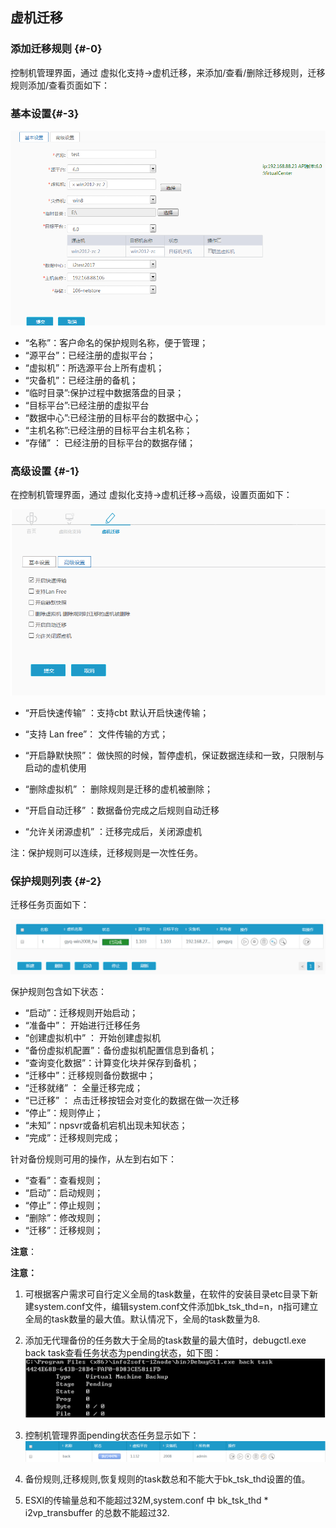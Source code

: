## 虚机迁移

### 添加迁移规则 {#-0}

控制机管理界面，通过 虚拟化支持-&gt;虚机迁移，来添加/查看/删除迁移规则，迁移规则添加/查看页面如下：

### 基本设置{#-3}

![说明: 1](/assets/V6.118042709.png)

*   “名称”：客户命名的保护规则名称，便于管理；
*   “源平台”：已经注册的虚拟平台；
*   “虚拟机”：所选源平台上所有虚机；
*   “灾备机”：已经注册的备机；
*   “临时目录”:保护过程中数据落盘的目录；
*   “目标平台”:已经注册的虚拟平台
*   “数据中心”:已经注册的目标平台的数据中心；
*   “主机名称”:已经注册的目标平台主机名称；
*   “存储” ： 已经注册的目标平台的数据存储；

### 高级设置 {#-1}

在控制机管理界面，通过 虚拟化支持-&gt;虚机迁移-&gt;高级，设置页面如下：

![说明: 1](/assets/V6.118042710.png)

* “开启快速传输” ：支持cbt 默认开启快速传输；

* “支持 Lan free”： 文件传输的方式；

* “开启静默快照”： 做快照的时候，暂停虚机，保证数据连续和一致，只限制与启动的虚机使用

*   “删除虚拟机” ： 删除规则是迁移的虚机被删除；

*   “开启自动迁移” ：数据备份完成之后规则自动迁移

* “允许关闭源虚机” ：迁移完成后，关闭源虚机

注：保护规则可以连续，迁移规则是一次性任务。

### 保护规则列表 {#-2}

迁移任务页面如下：

![说明: 1](/assets/V6.146007.png)

保护规则包含如下状态：

*   “启动”：迁移规则开始启动；
*   “准备中”： 开始进行迁移任务
*   “创建虚拟机中” ： 开始创建虚拟机
*   “备份虚拟机配置”：备份虚拟机配置信息到备机；
*   “查询变化数据”：计算变化块并保存到备机；
*   “迁移中”：迁移规则备份数据中；
*   “迁移就绪” ： 全量迁移完成；
*   “已迁移” ： 点击迁移按钮会对变化的数据在做一次迁移
*   “停止”：规则停止；
*   “未知”：npsvr或备机宕机出现未知状态；
*   “完成”：迁移规则完成；

针对备份规则可用的操作，从左到右如下：

*   “查看”：查看规则；
*   “启动”：启动规则；
*   “停止”：停止规则；
*   “删除”：修改规则；
*   “迁移”：迁移规则；


**注意**：

**注意：**

1. 可根据客户需求可自行定义全局的task数量，在软件的安装目录etc目录下新建system.conf文件，编辑system.conf文件添加bk\_tsk\_thd=n，n指可建立全局的task数量的最大值。默认情况下，全局的task数量为8.
2. 添加无代理备份的任务数大于全局的task数量的最大值时，debugctl.exe back task查看任务状态为pending状态，如下图：
![说明: 3](/assets/V6.036973.png)

3. 控制机管理界面pending状态任务显示如下：
![说明: 2](/assets/V6.036999.png)

4. 备份规则,迁移规则,恢复规则的task数总和不能大于bk\_tsk\_thd设置的值。

5. ESXI的传输量总和不能超过32M,system.conf 中 bk\_tsk\_thd \* i2vp\_transbuffer 的总数不能超过32.